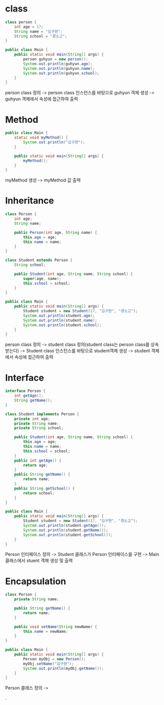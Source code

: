 # class

```java
class person {
    int age = 17;
    String name = "김구현";
    String school = "경소고";
}

public class Main {
    public static void main(String[] args) {
        person guhyun = new person();
        System.out.println(guhyun.age);
        System.out.println(guhyun.name);
        System.out.println(guhyun.school);
    }
}
```
person class 정의 ->
person class 인스턴스를 바탕으로 guhyun 객체 생성 ->
guhyun 객체에서 속성에 접근하여 출력

# Method
```java
public class Main {
    static void myMethod() {
        System.out.println("김구현");
    }

    public static void main(String[] args) {
        myMethod();
    }
}

```
myMethod 생성 ->
myMethod 값 출력

# Inheritance

```java
class Person {
    int age;
    String name;

    public Person(int age, String name) {
        this.age = age;
        this.name = name;
    }
}

class Student extends Person {
    String school;

    public Student(int age, String name, String school) {
        super(age, name);
        this.school = school;
    }
}

public class Main {
    public static void main(String[] args) {
        Student student = new Student(17, "김구현", "경소고");
        System.out.println(student.age);
        System.out.println(student.name);
        System.out.println(student.school);
    }
}
```
person class 정의 ->
student class 정의(student class는 person class를 상속 받는다) ->
Student class 인스턴스를 바탕으로 student객체 생성 ->
student 객체에서 속성에 접근하여 출력

# Interface

```java
interface Person {
    int getAge();
    String getName();
}

class Student implements Person {
    private int age;
    private String name;
    private String school;

    public Student(int age, String name, String school) {
        this.age = age;
        this.name = name;
        this.school = school;
    }
    public int getAge() {
        return age;
    }
    public String getName() {
        return name;
    }
    public String getSchool() {
        return school;
    }
}

public class Main {
    public static void main(String[] args) {
        Student student = new Student(17, "김구현", "경소고");
        System.out.println(student.getAge());
        System.out.println(student.getName());
        System.out.println(student.getSchool());
    }
}
```
Person 인터페이스 정의 ->
Student 클래스가 Person 인터페이스를 구현 ->
Main 클래스에서 stuent 객체 생성 및 출력 

# Encapsulation
```java
class Person {
    private String name;

    public String getName() {
        return name;
    }

    public void setName(String newName) {
        this.name = newName;
    }
}

public class Main {
    public static void main(String[] args) {
        Person myObj = new Person();
        myObj.setName("김구현");
        System.out.println(myObj.getName());
    }
}
```
Person 클래스 정의 ->

.
